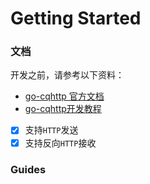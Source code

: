 # Getting Started

### 文档

开发之前，请参考以下资料：

* [go-cqhttp 官方文档](https://docs.go-cqhttp.org/) 
* [go-cqhttp开发教程](https://blog.csdn.net/qq_45738810/article/details/122075899)  
- [x] 支持`HTTP`发送
- [x] 支持反向`HTTP`接收

### Guides

